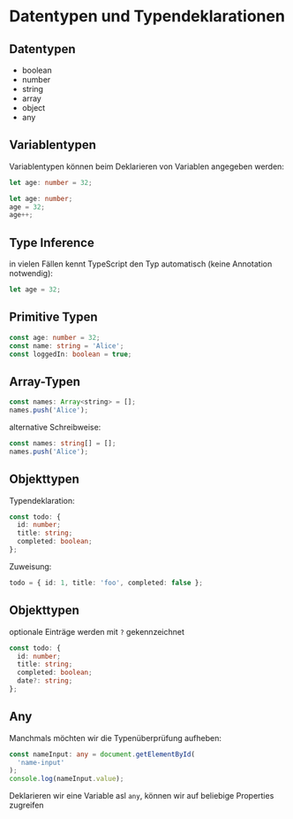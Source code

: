# Datentypen und Typendeklarationen

## Datentypen

- boolean
- number
- string
- array
- object
- any

## Variablentypen

Variablentypen können beim Deklarieren von Variablen angegeben werden:

```ts
let age: number = 32;
```

```ts
let age: number;
age = 32;
age++;
```

## Type Inference

in vielen Fällen kennt TypeScript den Typ automatisch (keine Annotation notwendig):

```ts
let age = 32;
```

## Primitive Typen

```ts
const age: number = 32;
const name: string = 'Alice';
const loggedIn: boolean = true;
```

## Array-Typen

```js
const names: Array<string> = [];
names.push('Alice');
```

alternative Schreibweise:

```ts
const names: string[] = [];
names.push('Alice');
```

## Objekttypen

Typendeklaration:

```ts
const todo: {
  id: number;
  title: string;
  completed: boolean;
};
```

Zuweisung:

```ts
todo = { id: 1, title: 'foo', completed: false };
```

## Objekttypen

optionale Einträge werden mit `?` gekennzeichnet

```ts
const todo: {
  id: number;
  title: string;
  completed: boolean;
  date?: string;
};
```

## Any

Manchmals möchten wir die Typenüberprüfung aufheben:

```ts
const nameInput: any = document.getElementById(
  'name-input'
);
console.log(nameInput.value);
```

Deklarieren wir eine Variable asl `any`, können wir auf beliebige Properties zugreifen
